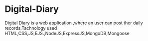 # Digital-Diary
 Digital Diary is a web application ,where an user can post ther daily records.Tachnology used HTML,CSS,JS,EJS.,NodeJS,ExpressJS,MongoDB,Mongoose
